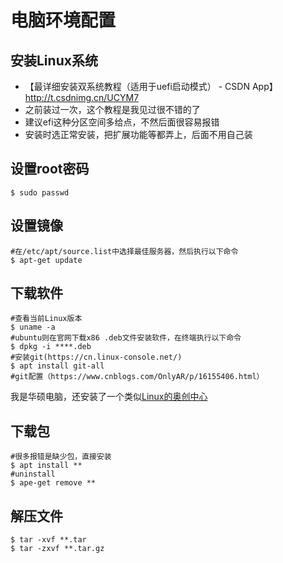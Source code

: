 # 电脑环境配置

## 安装Linux系统

- 【最详细安装双系统教程（适用于uefi启动模式） - CSDN App】http://t.csdnimg.cn/UCYM7
- 之前装过一次，这个教程是我见过很不错的了
- 建议efi这种分区空间多给点，不然后面很容易报错
- 安装时选正常安装，把扩展功能等都弄上，后面不用自己装

## 设置root密码

```shell
$ sudo passwd
```

## 设置镜像

```shell
#在/etc/apt/source.list中选择最佳服务器，然后执行以下命令
$ apt-get update
```

## 下载软件

```shell
#查看当前Linux版本
$ uname -a
#ubuntu则在官网下载x86 .deb文件安装软件，在终端执行以下命令
$ dpkg -i ****.deb
#安装git(https://cn.linux-console.net/)
$ apt install git-all
#git配置（https://www.cnblogs.com/OnlyAR/p/16155406.html）
```

我是华硕电脑，还安装了一个类似[Linux的奥创中心](https://asus-linux.org/)

## 下载包

```shell
#很多报错是缺少包，直接安装
$ apt install **
#uninstall
$ ape-get remove **
```

## 解压文件

```shell
$ tar -xvf **.tar
$ tar -zxvf **.tar.gz
```
